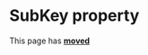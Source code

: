 # SubKey property #

This page has [**moved**](https://lib-docs.delphidabbler.com/WdwState/5/API/TPJRegWdwState-SubKey)